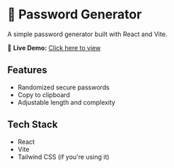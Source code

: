 # 🔐 Password Generator

A simple password generator built with React and Vite.

🚀 **Live Demo:** [Click here to view](https://your-app-name.netlify.app)

## Features
- Randomized secure passwords
- Copy to clipboard
- Adjustable length and complexity

## Tech Stack
- React
- Vite
- Tailwind CSS (if you're using it)
